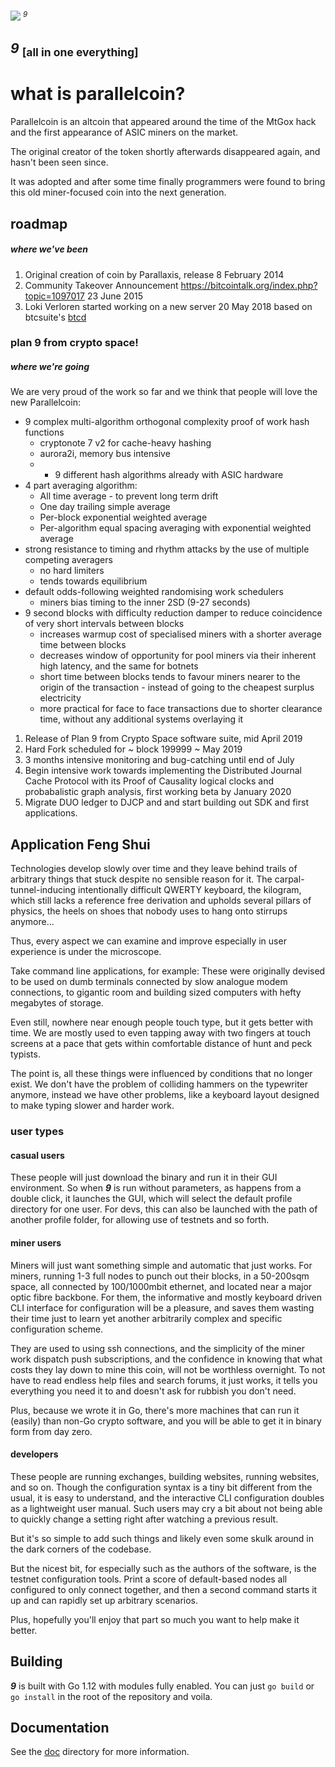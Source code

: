  <img src="https://git.parallelcoin.io/com/assets/raw/branch/master/logo/logo64x64.png"> <sup><i>9</i></sup>

##  ***9*** <sub>[all in one everything]</sub>

# what is parallelcoin?

Parallelcoin is an altcoin that appeared around the time of the MtGox hack and the first appearance of ASIC miners on the market.

The original creator of the token shortly afterwards disappeared again, and hasn't been seen since.

It was adopted and after some time finally programmers were found to bring this old miner-focused coin into the next generation.

## roadmap

##### where we've been

1. Original creation of coin by Parallaxis, release 8 February 2014
2. Community Takeover Announcement https://bitcointalk.org/index.php?topic=1097017 23 June 2015
3. Loki Verloren started working on a new server 20 May 2018 based on btcsuite's [btcd](https://github.com/btcsuite/btcd)

### plan 9 from crypto space!

##### where we're going

We are very proud of the work so far and we think that people will love the new Parallelcoin:

- 9 complex multi-algorithm orthogonal complexity proof of work hash functions
    - cryptonote 7 v2 for cache-heavy hashing
    - aurora2i, memory bus intensive
    - + 9 different hash algorithms already with ASIC hardware
- 4 part averaging algorithm:
    - All time average - to prevent long term drift
    - One day trailing simple average
    - Per-block exponential weighted average
    - Per-algorithm equal spacing averaging with exponential weighted average
- strong resistance to timing and rhythm attacks by the use of multiple competing averagers 
    - no hard limiters
    - tends towards equilibrium
- default odds-following weighted randomising work schedulers
    - miners bias timing to the inner 2SD (9-27 seconds)
- 9 second blocks with difficulty reduction damper to reduce coincidence of very short intervals between blocks
    - increases warmup cost of specialised miners with a shorter average time between blocks
    - decreases window of opportunity for pool miners via their inherent high latency, and the same for botnets
    - short time between blocks tends to favour miners nearer to the origin of  the transaction - instead of going to the cheapest surplus electricity
    - more practical for face to face transactions due to shorter clearance time, without any additional systems overlaying it

1. Release of Plan 9 from Crypto Space software suite, mid April 2019
2. Hard Fork scheduled for ~ block 199999 ~ May 2019
3. 3 months intensive monitoring and bug-catching until end of July
4. Begin intensive work towards implementing the Distributed Journal Cache Protocol with its Proof of Causality logical clocks and probabalistic graph analysis, first working beta by January 2020
5. Migrate DUO ledger to DJCP and and start building out SDK and first applications.

## Application Feng Shui

Technologies develop slowly over time and they leave behind trails of arbitrary things that stuck despite no sensible reason for it. The carpal-tunnel-inducing intentionally difficult QWERTY keyboard, the kilogram, which still lacks a reference free derivation and upholds several pillars of physics, the heels on shoes that nobody uses to hang onto stirrups anymore...

Thus, every aspect we can examine and improve especially in user experience is under the microscope.

Take command line applications, for example: These were originally devised to be used on dumb terminals connected by slow analogue modem connections, to gigantic room and building sized computers with hefty megabytes of storage.

Even still, nowhere near enough people touch type, but it gets better with time. We are mostly used to even tapping away with two fingers at touch screens at a pace that gets within comfortable distance of hunt and peck typists.

The point is, all these things were influenced by conditions that no longer exist. We don't have the problem of colliding hammers on the typewriter anymore, instead we have other problems, like a keyboard layout designed to make typing slower and harder work.

### user types

#### casual users

These people will just download the binary and run it in their GUI environment. So when ***9*** is run without parameters, as happens from a double click, it launches the GUI, which will select the default profile directory for one user. For devs, this can also be launched with the path of another profile folder, for allowing use of testnets and so forth.

#### miner users

Miners will just want something simple and automatic that just works. For miners, running 1-3 full nodes to punch out their blocks, in a 50-200sqm space, all connected by 100/1000mbit ethernet, and located near a major optic fibre backbone. For them, the informative and mostly keyboard driven CLI interface for configuration will be a pleasure, and saves them wasting their time just to learn yet another arbitrarily complex and specific configuration scheme.

They are used to using ssh connections, and the simplicity of the miner work dispatch push subscriptions, and the confidence in knowing that what costs they lay down to mine this coin, will not be worthless overnight. To not have to read endless help files and search forums, it just works, it tells you everything you need it to and doesn't ask for rubbish you don't need.

Plus, because we wrote it in Go, there's more machines that can run it (easily) than non-Go crypto software, and you will be able to get it in binary form from day zero.


#### developers

These people are running exchanges, building websites, running websites, and so on. Though the configuration syntax is a tiny bit different from the usual, it is easy to understand, and the interactive CLI configuration doubles as a lightweight user manual. Such users may cry a bit about not being able to quickly change a setting right after watching a previous result.

But it's so simple to add such things and likely even some skulk around in the dark corners of the codebase.

But the nicest bit, for especially such as the authors of the software, is the testnet configuration tools. Print a score of default-based nodes all configured to only connect together, and then a second command starts it up and can rapidly set up arbitrary scenarios.

Plus, hopefully you'll enjoy that part so much you want to help make it better.

## Building

***9*** is built with Go 1.12 with modules fully enabled. You can just `go build` or `go install` in the root of the repository and voila.

## Documentation

See the [doc](doc/) directory for more information.